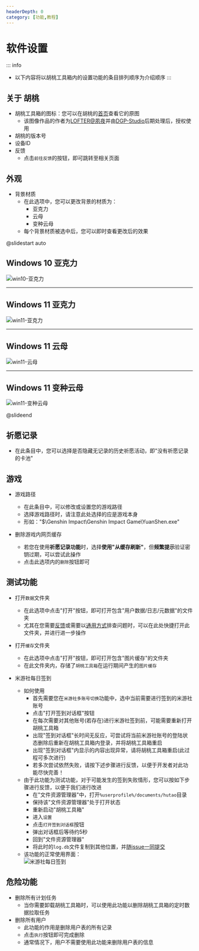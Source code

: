 ```yaml
---
headerDepth: 0
category: [功能,教程]
---
```


# 软件设置

::: info
- 以下内容将以胡桃工具箱内的设置功能的条目排列顺序为介绍顺序
:::

## 关于 胡桃
- 胡桃工具箱的图标：您可以在胡桃的[首页](https://hut.ao/)查看它的原图
    - 该图像作品的作者为[LOFTER@夙夜](https://dieqi32894.lofter.com/post/4b58ce16_2b6b2d365)并由[DGP-Studio](https://github.com/DGP-Studio)后期处理后，授权使用
- 胡桃的版本号
- 设备ID
- 反馈
    - 点击`前往反馈`的按钮，即可跳转至相关页面

## 外观
- 背景材质
    - 在此选项中，您可以更改背景的材质为：
        - 亚克力
        - 云母
        - 变种云母
    - 每个背景材质被选中后，您可以即时查看更改后的效果

@slidestart auto

## Windows 10 亚克力
![win10-亚克力](https://img.alicdn.com/imgextra/i1/1797064093/O1CN01B7nKOj1g6du9bj3Nw_!!1797064093.png)

---

## Windows 11 亚克力
![win11-亚克力](https://img.alicdn.com/imgextra/i1/1797064093/O1CN01MXJZE61g6dtvtITxC_!!1797064093.jpg)

---

## Windows 11 云母
![win11-云母](https://img.alicdn.com/imgextra/i4/1797064093/O1CN01aW0iV71g6du5WAz9w_!!1797064093.jpg)

---

## Windows 11 变种云母
![win11-变种云母](https://img.alicdn.com/imgextra/i3/1797064093/O1CN010BwmBI1g6du9bi7C0_!!1797064093.jpg)

@slideend

## 祈愿记录
- 在此条目中，您可以选择是否隐藏无记录的历史祈愿活动，即"没有祈愿记录的卡池"

## 游戏
- 游戏路径
    - 在此条目中，可以修改或设置您的游戏路径
    - 选择游戏路径时，请注意此处选择的应是游戏本身
    - 形如："$\Genshin Impact\Genshin Impact Game\YuanShen.exe"
       
- 删除游戏内网页缓存
    - 若您在使用**祈愿记录功能**时，选择**使用"从缓存刷新"**，但**频繁提示**验证密钥过期，可以尝试此操作
    - 点击此选项内的`删除`按钮即可

## 测试功能

- 打开`数据`文件夹  
    - 在此选项中点击"打开"按钮，即可打开包含"用户数据/日志/元数据"的文件夹
    - 尤其在您需要[反馈](https://hut.ao/statements/bug-report.html)或需要以[通用方式](https://hut.ao/FAQ/most-frequent-questions.html#%E5%85%B6%E4%BB%96%E9%97%AE%E9%A2%98%E7%9A%84%E9%80%9A%E7%94%A8%E6%8E%92%E6%9F%A5%E6%96%B9%E5%BC%8F)排查问题时，可以在此处快捷打开此文件夹，并进行进一步操作
          
- 打开`缓存`文件夹  
    - 在此选项中点击"打开"按钮，即可打开包含"图片缓存"的文件夹
    - 在此文件夹内，存储了`胡桃工具箱`在运行期间产生的`图片缓存`
          
- 米游社每日签到
    - 如何使用
        - 首先需要您在`米游社多账号切换`功能中，选中当前需要进行签到的米游社账号
        - 点击"打开签到对话框"按钮
        - 在每次需要对其他账号(若存在)进行米游社签到前，可能需要重新打开胡桃工具箱
        - 出现"签到对话框"长时间无反应，可尝试将当前米游社账号的登陆状态删除后重新在胡桃工具箱内登录，并将胡桃工具箱重启
        - 出现"签到对话框"内显示的内容出现异常，请将胡桃工具箱重启(此过程可多次进行)
        - 若多次尝试依然失败，请按下述步骤进行反馈，以便于开发者对此功能尽快完善！
    - 由于此功能为测试功能，对于可能发生的签到失败情形，您可以按如下步骤进行反馈，以便于我们进行改进  
        - 在"文件资源管理器"中，打开`%userprofile%/documents/hutao`目录
        - 保持该"文件资源管理器"处于打开状态
        - 重新启动"胡桃工具箱"
        - 进入`设置`
        - 点击`打开签到对话框`按钮
        - 弹出对话框后等待约5秒
        - 回到"文件资源管理器"
        - 将此时的`log.db`文件复制到其他位置，并[随issue一同提交](https://github.com/DGP-Studio/Snap.Hutao/issues/new/choose)
    - 该功能的正常使用界面：   
       ![米游社每日签到](https://img.alicdn.com/imgextra/i4/1797064093/O1CN01WCLbxe1g6duCXB6tc_!!1797064093.png)
          
## 危险功能
- 删除所有计划任务
  - 当你需要卸载胡桃工具箱时，可以使用此功能以删除胡桃工具箱的定时数据拉取任务
- 删除所有用户
    - 此功能的作用是删除用户表的所有记录
    - 点击`执行`按钮即可完成删除
    - 通常情况下，用户不需要使用此功能来删除用户表的信息
          
